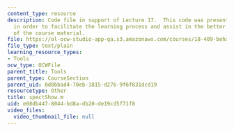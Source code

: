 ```yaml
---
content_type: resource
description: Code file in support of Lecture 17.  This code was presented by the professor
  in order to facilitate the learning process and assist in the better understanding
  of the course material.
file: https://ol-ocw-studio-app-qa.s3.amazonaws.com/courses/18-409-behavior-of-algorithms-spring-2002/e08db4478044bd8adb20de19cd5f71f8_spectShow.m
file_type: text/plain
learning_resource_types:
- Tools
ocw_type: OCWFile
parent_title: Tools
parent_type: CourseSection
parent_uid: 0d8bbad4-70eb-1815-d276-9f6f831dcd19
resourcetype: Other
title: spectShow.m
uid: e08db447-8044-bd8a-db20-de19cd5f71f8
video_files:
  video_thumbnail_file: null
---
```

